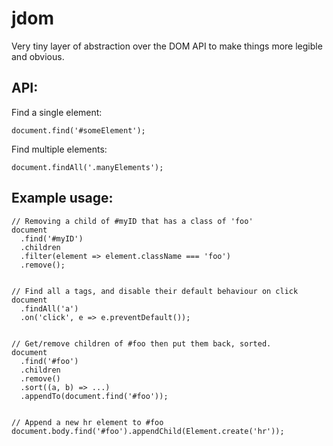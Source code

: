 # jdom
Very tiny layer of abstraction over the DOM API to make things more legible and obvious.

API:
---
Find a single element:

    document.find('#someElement');

Find multiple elements:

    document.findAll('.manyElements');

Example usage:
---

    // Removing a child of #myID that has a class of 'foo'
    document
      .find('#myID')
      .children
      .filter(element => element.className === 'foo')
      .remove();


    // Find all a tags, and disable their default behaviour on click
    document
      .findAll('a')
      .on('click', e => e.preventDefault());


    // Get/remove children of #foo then put them back, sorted.
    document
      .find('#foo')
      .children
      .remove()
      .sort((a, b) => ...)
      .appendTo(document.find('#foo'));
    

    // Append a new hr element to #foo
    document.body.find('#foo').appendChild(Element.create('hr'));
    

